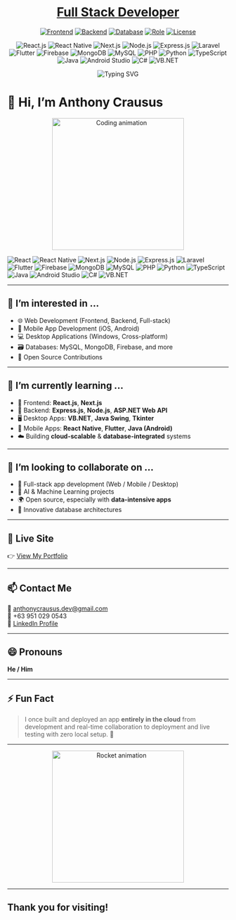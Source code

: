 <p align="center">
  <a href="#" target="_blank">
    <h1 align="center">Full Stack Developer</h1>
  </a>
</p>

<p align="center">
  <a href="#"><img src="https://img.shields.io/badge/Frontend-React%20%7C%20Next.js-green" alt="Frontend"></a>
  <a href="#"><img src="https://img.shields.io/badge/Backend-Node.js%20%7C%20Laravel-orange" alt="Backend"></a>
  <a href="#"><img src="https://img.shields.io/badge/Database-MySQL%20%7C%20MongoDB-red" alt="Database"></a>
  <a href="#"><img src="https://img.shields.io/badge/Role-Full%20Stack%20Developer-blue" alt="Role"></a>
  <a href="#"><img src="https://img.shields.io/badge/License-MIT-lightgrey" alt="License"></a>
</p>

<p align="center">
  <img src="https://img.shields.io/badge/-React.js-61DAFB?logo=react&logoColor=white&style=for-the-badge" alt="React.js">
  <img src="https://img.shields.io/badge/-React%20Native-61DAFB?logo=react&logoColor=white&style=for-the-badge" alt="React Native">
  <img src="https://img.shields.io/badge/-Next.js-000000?logo=next.js&logoColor=white&style=for-the-badge" alt="Next.js">
  <img src="https://img.shields.io/badge/-Node.js-339933?logo=node.js&logoColor=white&style=for-the-badge" alt="Node.js">
  <img src="https://img.shields.io/badge/-Express.js-000000?logo=express&logoColor=white&style=for-the-badge" alt="Express.js">
  <img src="https://img.shields.io/badge/-Laravel-FF2D20?logo=laravel&logoColor=white&style=for-the-badge" alt="Laravel">
  <img src="https://img.shields.io/badge/-Flutter-02569B?logo=flutter&logoColor=white&style=for-the-badge" alt="Flutter">
  <img src="https://img.shields.io/badge/-Firebase-FFCA28?logo=firebase&logoColor=black&style=for-the-badge" alt="Firebase">
  <img src="https://img.shields.io/badge/-MongoDB-47A248?logo=mongodb&logoColor=white&style=for-the-badge" alt="MongoDB">
  <img src="https://img.shields.io/badge/-MySQL-4479A1?logo=mysql&logoColor=white&style=for-the-badge" alt="MySQL">
  <img src="https://img.shields.io/badge/-PHP-777BB4?logo=php&logoColor=white&style=for-the-badge" alt="PHP">
  <img src="https://img.shields.io/badge/-Python-3776AB?logo=python&logoColor=white&style=for-the-badge" alt="Python">
  <img src="https://img.shields.io/badge/-TypeScript-3178C6?logo=typescript&logoColor=white&style=for-the-badge" alt="TypeScript">
  <img src="https://img.shields.io/badge/-Java-007396?logo=java&logoColor=white&style=for-the-badge" alt="Java">
  <img src="https://img.shields.io/badge/-Android%20(Java)-3DDC84?logo=android&logoColor=white&style=for-the-badge" alt="Android Studio">
  <img src="https://img.shields.io/badge/-C%23-239120?logo=c-sharp&logoColor=white&style=for-the-badge" alt="C#">
  <img src="https://img.shields.io/badge/-VB.NET-512BD4?logo=.net&logoColor=white&style=for-the-badge" alt="VB.NET">
</p>


<!-- Header Animation -->
<p align="center">
  <img src="https://readme-typing-svg.demolab.com?font=Fira+Code&size=24&pause=1000&color=F76E11&center=true&vCenter=true&multiline=true&width=700&height=100&lines=Hi+I'm+Anthony+Crausus;Welcome+to+my+GitHub+profile!" alt="Typing SVG" />
</p>

# 👋 Hi, I’m **Anthony Crausus**

<p align="center">
  <img src="https://media.giphy.com/media/qgQUggAC3Pfv687qPC/giphy.gif" width="300" alt="Coding animation" />
</p>

![React](https://img.shields.io/badge/-React.js-61DAFB?logo=react&logoColor=white&style=for-the-badge)
![React Native](https://img.shields.io/badge/-React%20Native-61DAFB?logo=react&logoColor=white&style=for-the-badge)
![Next.js](https://img.shields.io/badge/-Next.js-000000?logo=next.js&logoColor=white&style=for-the-badge)
![Node.js](https://img.shields.io/badge/-Node.js-339933?logo=node.js&logoColor=white&style=for-the-badge)
![Express.js](https://img.shields.io/badge/-Express.js-000000?logo=express&logoColor=white&style=for-the-badge)
![Laravel](https://img.shields.io/badge/-Laravel-FF2D20?logo=laravel&logoColor=white&style=for-the-badge)
![Flutter](https://img.shields.io/badge/-Flutter-02569B?logo=flutter&logoColor=white&style=for-the-badge)
![Firebase](https://img.shields.io/badge/-Firebase-FFCA28?logo=firebase&logoColor=black&style=for-the-badge)
![MongoDB](https://img.shields.io/badge/-MongoDB-47A248?logo=mongodb&logoColor=white&style=for-the-badge)
![MySQL](https://img.shields.io/badge/-MySQL-4479A1?logo=mysql&logoColor=white&style=for-the-badge)
![PHP](https://img.shields.io/badge/-PHP-777BB4?logo=php&logoColor=white&style=for-the-badge)
![Python](https://img.shields.io/badge/-Python-3776AB?logo=python&logoColor=white&style=for-the-badge)
![TypeScript](https://img.shields.io/badge/-TypeScript-3178C6?logo=typescript&logoColor=white&style=for-the-badge)
![Java](https://img.shields.io/badge/-Java-007396?logo=java&logoColor=white&style=for-the-badge)
![Android Studio](https://img.shields.io/badge/-Android%20(Java)-3DDC84?logo=android&logoColor=white&style=for-the-badge)
![C#](https://img.shields.io/badge/-C%23-239120?logo=c-sharp&logoColor=white&style=for-the-badge)
![VB.NET](https://img.shields.io/badge/-VB.NET-512BD4?logo=.net&logoColor=white&style=for-the-badge)


---

## 👀 I’m interested in ...
- 🌐 Web Development (Frontend, Backend, Full-stack)
- 📱 Mobile App Development (iOS, Android)
- 💻 Desktop Applications (Windows, Cross-platform)
- 🗃️ Databases: MySQL, MongoDB, Firebase, and more
- 🤝 Open Source Contributions

---

## 🌱 I’m currently learning ...
- 🧩 Frontend: **React.js**, **Next.js**
- 🚀 Backend: **Express.js**, **Node.js**, **ASP.NET Web API**
- 🖥️ Desktop Apps: **VB.NET**, **Java Swing**, **Tkinter**
- 📲 Mobile Apps: **React Native**, **Flutter**, **Java (Android)**
- ☁️ Building **cloud-scalable** & **database-integrated** systems

---

## 💞️ I’m looking to collaborate on ...
- 🔧 Full-stack app development (Web / Mobile / Desktop)
- 🤖 AI & Machine Learning projects
- 🌍 Open source, especially with **data-intensive apps**
- 🧠 Innovative database architectures

---

## 🔗 Live Site

👉 [View My Portfolio](https://anthony-crausus.vercel.app/)

---

## 📫 Contact Me
📧 [anthonycrausus.dev@gmail.com](mailto:anthonycrausus.dev@gmail.com)  
📱 +63 951 029 0543  
🔗 [LinkedIn Profile](https://www.linkedin.com/in/anthony-crausus-19b974269)

---

## 😄 Pronouns
**He / Him**

---

## ⚡ Fun Fact
> I once built and deployed an app **entirely in the cloud**   from development and real-time collaboration to deployment and live testing   with zero local setup. 🚀

---

<!-- Footer GIF -->
<p align="center">
  <img src="https://media.giphy.com/media/L8K62iTDkzGX6/giphy.gif" width="300" alt="Rocket animation" />
</p>

---
Thank you for visiting!
---

